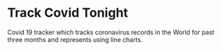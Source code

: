 # Track Covid Tonight
Covid 19 tracker which tracks coronavirus records in the World for past three months and represents using line charts.
